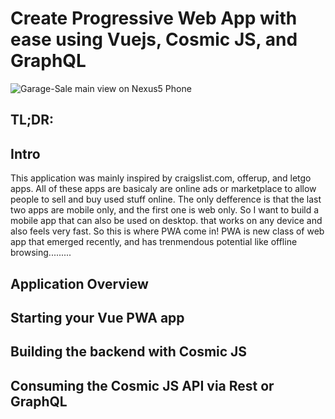 
# Create Progressive Web App with ease using Vuejs, Cosmic JS, and GraphQL
![Garage-Sale main view on Nexus5 Phone](images/grid_view/Nexus.png)

## TL;DR:


## Intro
This application was mainly inspired by craigslist.com, offerup, and letgo apps. All of these apps are basicaly are online ads or marketplace to allow people to sell and buy used stuff online. The only defference is that the last two apps are mobile only, and the first one is web only. So I want to build a mobile app that can also be used on desktop. that works on any device and also feels very fast. So this is where PWA come in! PWA is new class of web app that emerged recently, and has trenmendous potential like offline browsing.........


## Application Overview

## Starting your Vue PWA app

## Building the backend with Cosmic JS

## Consuming the Cosmic JS API via Rest or GraphQL

##
